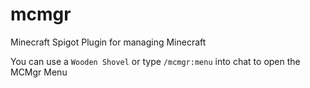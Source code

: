 # mcmgr
Minecraft Spigot Plugin for managing Minecraft

You can use a `Wooden Shovel` or type `/mcmgr:menu` into chat to open the MCMgr Menu
